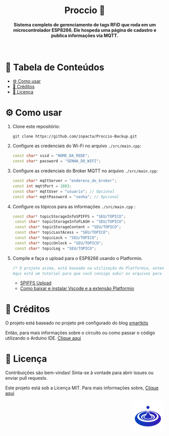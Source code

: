<h1 align="center"> Proccio 🚀 </h1>
<h4 align="center">
  Sistema completo de gerenciamento de tags RFiD que roda em um microcontrolador ESP8266. 
  Ele hospeda uma página de cadastro e publica informações via MQTT.
</h4>
<br />



# :pushpin: Tabela de Conteúdos

  - [ :gear: Como usar](#gear-como-usar)
  - [ :construction_worker: Créditos](#construction_worker-créditos)
  - [ :page_facing_up: Licença](#page_facing_up-licença)



# :gear: Como usar

1. Clone este repositório:
   ```
   git clone https://github.com/inpacta/Proccio-Backup.git
   ```

2. Configure as credenciais do Wi-Fi no arquivo `./src/main.cpp`:
   ```cpp
   const char* ssid = "NOME_DA_REDE";
   const char* password = "SENHA_DO_WIFI";
   ```

3. Configure as credenciais do Broker MQTT no arquivo `./src/main.cpp`:
   ```cpp
   const char* mqttServer = "endereco_do_broker";
   const int mqttPort = 1883;
   const char* mqttUser = "usuario"; // Opcional
   const char* mqttPassword = "senha"; // Opcional
   ```

4. Configure os tópicos para as informações `./src/main.cpp` :
   ```cpp
   const char* topicStorageInfoSPIFFS = "SEU/TOPICO";
    const char* topicStorageInfoFLASH = "SEU/TOPICO";
    const char* topicStorageContent = "SEU/TOPICO";
    const char* topicLastAcess = "SEU/TOPICO";
    const char* topicLock = "SEU/TOPICO";
    const char* topicUnlock = "SEU/TOPICO";
    const char* topicLog = "SEU/TOPICO";
   ```

5. Compile e faça o upload para o ESP8266 usando o Platformio.
    ```cpp
    /* O projeto acima, está baseado na utilização do Platformio, extensão do Visual Studio Code.
    Aqui está um tutorial para que você consiga subir os arquivos para o repositório SPIFFS do ESP. */
    ```

    - [SPIFFS Upload](https://www.youtube.com/watch?v=Pxpg9eZLoBI)
    - [Como baixar e instalar Vscode e a extensão Platformio](https://www.youtube.com/watch?v=OZJ4niOrJ2k)
  
# :construction_worker: Créditos

O projeto está baseado no projeto pré configurado do blog [smartkits](https://blog.smartkits.com.br/esp8266-cadastro-rfid-mfrc522-com-webserver/)

Então, para mais informações sobre o circuito ou como passar o código utilizando o Arduino IDE. <a href="https://blog.smartkits.com.br/esp8266-cadastro-rfid-mfrc522-com-webserver/">Clique aqui</a>


# :page_facing_up: Licença

Contribuições são bem-vindas! Sinta-se à vontade para abrir issues ou enviar pull requests.

Este projeto está sob a Licença MIT. Para mais informações sobre, <a href="/LICENSE">Clique aqui</a>


<img src="https://github.com/inpacta/.github/blob/main/profile/InPACTA-logo.png" alt="InPACTA Logo" width="100" align="right" />
